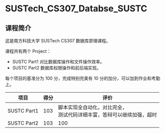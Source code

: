 # SUSTech_CS307_Databse_SUSTC

## 课程简介

这是南方科技大学 SUSTech CS307 数据库原理课程。

课程共有两个 Project：

- SUSTC Part1 对比数据库操作和文件操作效率。
- SUSTC Part2 数据库权限操作和前后端实现。

每个项目的基准分为 100 分，完成特别完美有 10 分的加分，可以加到作业和考勤上。

| 项目        | 得分 | 评价                                                         |
| ----------- | ---- | ------------------------------------------------------------ |
| SUSTC Part1 | 103  | 脚本实现全自动化，对比完全，<br>测试代码详细丰富，答辩可以继续加强，超时 |
| SUSTC Part2 | 103    | 100                                                            |

